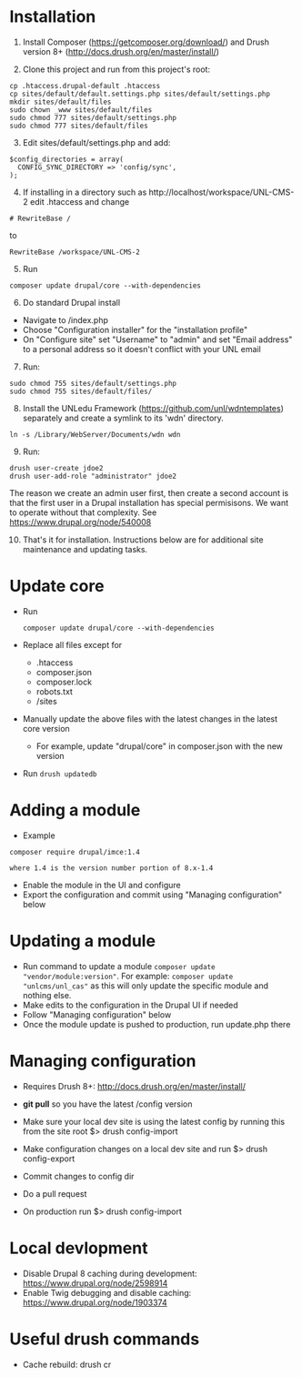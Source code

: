 # Installation

1. Install Composer (https://getcomposer.org/download/) and Drush version 8+ (http://docs.drush.org/en/master/install/)
  
2. Clone this project and run from this project's root:
  ```
  cp .htaccess.drupal-default .htaccess
  cp sites/default/default.settings.php sites/default/settings.php
  mkdir sites/default/files
  sudo chown _www sites/default/files
  sudo chmod 777 sites/default/settings.php
  sudo chmod 777 sites/default/files
  ```
  
3. Edit sites/default/settings.php and add:
  ```
  $config_directories = array(
    CONFIG_SYNC_DIRECTORY => 'config/sync',
  );
  ```

4. If installing in a directory such as http://localhost/workspace/UNL-CMS-2 edit .htaccess and change
  ``` 
  # RewriteBase /
  ```
  to
  ``` 
  RewriteBase /workspace/UNL-CMS-2
  ```

5. Run
  ```
  composer update drupal/core --with-dependencies
  ```

6. Do standard Drupal install
  * Navigate to /index.php
  * Choose "Configuration installer" for the "installation profile"
  * On "Configure site" set "Username" to "admin" and set "Email address" to a personal address so it doesn't conflict with your UNL email

7. Run:
  ```
  sudo chmod 755 sites/default/settings.php
  sudo chmod 755 sites/default/files/
  ```

8. Install the UNLedu Framework (https://github.com/unl/wdntemplates) separately and create a symlink to its 'wdn' directory.
  ```
  ln -s /Library/WebServer/Documents/wdn wdn
  ```

9. Run:
  ```
  drush user-create jdoe2
  drush user-add-role "administrator" jdoe2
  ```
  The reason we create an admin user first, then create a second account is that the first user in a Drupal installation has special permisisons. We want to operate without that complexity. See https://www.drupal.org/node/540008

10. That's it for installation. Instructions below are for additional site maintenance and updating tasks.

# Update core

  * Run 
    ```
    composer update drupal/core --with-dependencies
    ```

  * Replace all files except for
    - .htaccess
    - composer.json
    - composer.lock
    - robots.txt
    - /sites

  * Manually update the above files with the latest changes in the latest core version
    - For example, update "drupal/core" in composer.json with the new version
  
  * Run `drush updatedb`

# Adding a module

  * Example 
  ```
  composer require drupal/imce:1.4
  ```
    where 1.4 is the version number portion of 8.x-1.4
  * Enable the module in the UI and configure
  * Export the configuration and commit using "Managing configuration" below
  
# Updating a module

  * Run command to update a module `composer update "vendor/module:version"`. For example: `composer update "unlcms/unl_cas"` as this will only update the specific module and nothing else.
  * Make edits to the configuration in the Drupal UI if needed
  * Follow "Managing configuration" below
  * Once the module update is pushed to production, run update.php there

# Managing configuration

  * Requires Drush 8+: http://docs.drush.org/en/master/install/

  * **git pull** so you have the latest /config version

  * Make sure your local dev site is using the latest config by running this from the site root $> drush config-import

  * Make configuration changes on a local dev site and run $> drush config-export

  * Commit changes to config dir
  
  * Do a pull request

  * On production run $> drush config-import

# Local devlopment

  * Disable Drupal 8 caching during development: https://www.drupal.org/node/2598914
  * Enable Twig debugging and disable caching: https://www.drupal.org/node/1903374

# Useful drush commands

  * Cache rebuild: drush cr

